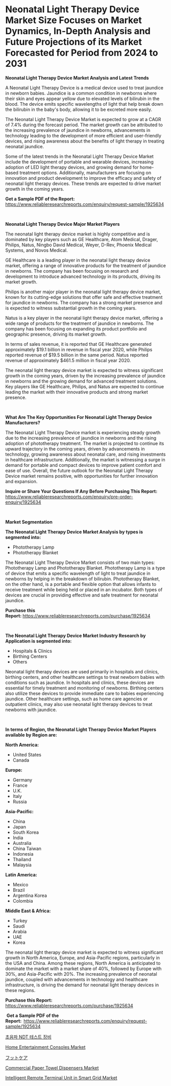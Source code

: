 <p><h1>Neonatal Light Therapy Device Market Size Focuses on Market Dynamics, In-Depth Analysis and Future Projections of its Market Forecasted for Period from 2024 to 2031</h1></p><p><strong>Neonatal Light Therapy Device Market Analysis and Latest Trends</strong></p>
<p><p>A Neonatal Light Therapy Device is a medical device used to treat jaundice in newborn babies. Jaundice is a common condition in newborns where their skin and eyes appear yellow due to elevated levels of bilirubin in the blood. The device emits specific wavelengths of light that help break down the bilirubin in the baby's body, allowing it to be excreted more easily.</p><p>The Neonatal Light Therapy Device Market is expected to grow at a CAGR of 7.4% during the forecast period. The market growth can be attributed to the increasing prevalence of jaundice in newborns, advancements in technology leading to the development of more efficient and user-friendly devices, and rising awareness about the benefits of light therapy in treating neonatal jaundice.</p><p>Some of the latest trends in the Neonatal Light Therapy Device Market include the development of portable and wearable devices, increasing adoption of LED light therapy devices, and growing demand for home-based treatment options. Additionally, manufacturers are focusing on innovation and product development to improve the efficacy and safety of neonatal light therapy devices. These trends are expected to drive market growth in the coming years.</p></p>
<p><strong>Get a Sample PDF of the Report:&nbsp;</strong> <a href="https://www.reliableresearchreports.com/enquiry/request-sample/1925634">https://www.reliableresearchreports.com/enquiry/request-sample/1925634</a></p>
<p>&nbsp;</p>
<p><strong>Neonatal Light Therapy Device Major Market Players</strong></p>
<p><p>The neonatal light therapy device market is highly competitive and is dominated by key players such as GE Healthcare, Atom Medical, Drager, Philips, Natus, Ningbo David Medical, Weyer, D-Rev, Phoenix Medical Systems, and Novos Medical. </p><p>GE Healthcare is a leading player in the neonatal light therapy device market, offering a range of innovative products for the treatment of jaundice in newborns. The company has been focusing on research and development to introduce advanced technology in its products, driving its market growth. </p><p>Philips is another major player in the neonatal light therapy device market, known for its cutting-edge solutions that offer safe and effective treatment for jaundice in newborns. The company has a strong market presence and is expected to witness substantial growth in the coming years.</p><p>Natus is a key player in the neonatal light therapy device market, offering a wide range of products for the treatment of jaundice in newborns. The company has been focusing on expanding its product portfolio and geographic presence, driving its market growth.</p><p>In terms of sales revenue, it is reported that GE Healthcare generated approximately $19.1 billion in revenue in fiscal year 2020, while Philips reported revenue of $19.5 billion in the same period. Natus reported revenue of approximately $461.5 million in fiscal year 2020.</p><p>The neonatal light therapy device market is expected to witness significant growth in the coming years, driven by the increasing prevalence of jaundice in newborns and the growing demand for advanced treatment solutions. Key players like GE Healthcare, Philips, and Natus are expected to continue leading the market with their innovative products and strong market presence.</p></p>
<p>&nbsp;</p>
<p><strong>What Are The Key Opportunities For Neonatal Light Therapy Device Manufacturers?</strong></p>
<p><p>The Neonatal Light Therapy Device market is experiencing steady growth due to the increasing prevalence of jaundice in newborns and the rising adoption of phototherapy treatment. The market is projected to continue its upward trajectory in the coming years, driven by advancements in technology, growing awareness about neonatal care, and rising investments in healthcare infrastructure. Additionally, the market is witnessing a surge in demand for portable and compact devices to improve patient comfort and ease of use. Overall, the future outlook for the Neonatal Light Therapy Device market remains positive, with opportunities for further innovation and expansion.</p></p>
<p><strong>Inquire or Share Your Questions If Any Before Purchasing This Report:</strong> <a href="https://www.reliableresearchreports.com/enquiry/pre-order-enquiry/1925634">https://www.reliableresearchreports.com/enquiry/pre-order-enquiry/1925634</a></p>
<p>&nbsp;</p>
<p><strong>Market Segmentation</strong></p>
<p><strong>The Neonatal Light Therapy Device Market Analysis by types is segmented into:</strong></p>
<p><ul><li>Phototherapy Lamp</li><li>Phototherapy Blanket</li></ul></p>
<p><p>The Neonatal Light Therapy Device Market consists of two main types: Phototherapy Lamp and Phototherapy Blanket. Phototherapy Lamp is a type of device that emits a specific wavelength of light to treat jaundice in newborns by helping in the breakdown of bilirubin. Phototherapy Blanket, on the other hand, is a portable and flexible option that allows infants to receive treatment while being held or placed in an incubator. Both types of devices are crucial in providing effective and safe treatment for neonatal jaundice.</p></p>
<p><strong>Purchase this Report:&nbsp;</strong><a href="https://www.reliableresearchreports.com/purchase/1925634">https://www.reliableresearchreports.com/purchase/1925634</a></p>
<p>&nbsp;</p>
<p><strong>The Neonatal Light Therapy Device Market Industry Research by Application is segmented into:</strong></p>
<p><ul><li>Hospitals & Clinics</li><li>Birthing Centers</li><li>Others</li></ul></p>
<p><p>Neonatal light therapy devices are used primarily in hospitals and clinics, birthing centers, and other healthcare settings to treat newborn babies with conditions such as jaundice. In hospitals and clinics, these devices are essential for timely treatment and monitoring of newborns. Birthing centers also utilize these devices to provide immediate care to babies experiencing jaundice. Other healthcare settings, such as home care agencies or outpatient clinics, may also use neonatal light therapy devices to treat newborns with jaundice.</p></p>
<p>&nbsp;</p>
<p><strong>In terms of Region, the Neonatal Light Therapy Device Market Players available by Region are:</strong></p>
<p>
    <p> <strong> North America: </strong>
        <ul>
            <li>United States</li>
            <li>Canada</li>
        </ul>
        </p> 
    <p> <strong> Europe: </strong>
        <ul>
            <li>Germany</li>
            <li>France</li>
            <li>U.K.</li>
            <li>Italy</li>
            <li>Russia</li>
        </ul>
        </p> 
    <p> <strong> Asia-Pacific: </strong>
        <ul>
            <li>China</li>
            <li>Japan</li>
            <li>South Korea</li>
            <li>India</li>
            <li>Australia</li>
            <li>China Taiwan</li>
            <li>Indonesia</li>
            <li>Thailand</li>
            <li>Malaysia</li>
        </ul>
        </p> 
    <p> <strong> Latin America: </strong>
        <ul>
            <li>Mexico</li>
            <li>Brazil</li>
            <li>Argentina Korea</li>
            <li>Colombia</li>
        </ul>
        </p> 
    <p> <strong> Middle East & Africa: </strong>
        <ul>
            <li>Turkey</li>
            <li>Saudi</li>
            <li>Arabia</li>
            <li>UAE</li>
            <li>Korea</li>
        </ul>
    </p>
    </p>
<p><p>The neonatal light therapy device market is expected to witness significant growth in North America, Europe, and Asia-Pacific regions, particularly in the USA and China. Among these regions, North America is anticipated to dominate the market with a market share of 40%, followed by Europe with 30%, and Asia-Pacific with 20%. The increasing prevalence of neonatal jaundice, coupled with advancements in technology and healthcare infrastructure, is driving the demand for neonatal light therapy devices in these regions.</p></p>
<p><strong>Purchase this Report: </strong><a href="https://www.reliableresearchreports.com/purchase/1925634">https://www.reliableresearchreports.com/purchase/1925634</a></p>
<p>&nbsp;<strong>Get a Sample PDF of the Report:&nbsp;&nbsp;</strong><a href="https://www.reliableresearchreports.com/enquiry/request-sample/1925634">https://www.reliableresearchreports.com/enquiry/request-sample/1925634</a></p>
<p><strong></strong></p>
<p><p><a href="https://github.com/vsn7qpua81q/Market-Research-Report-List-1/blob/main/4115653184529.md">초음파 NDT 테스트 장비</a></p><p><a href="https://view.publitas.com/reportprime-1/home-entertainment-consoles-market-research-report-provides-critical-insights-that-can-help-shape-business-development-and-investment-strategies/">Home Entertainment Consoles Market</a></p><p><a href="https://github.com/xnljig2898992/Market-Research-Report-List-1/blob/main/5047303184503.md">フットケア</a></p><p><a href="https://view.publitas.com/reportprime-1/commercial-paper-towel-dispensers-market-growth-market-trends-covid-19-impact-and-forecasts-for-period-from-2024-2031/">Commercial Paper Towel Dispensers Market</a></p><p><a href="https://issuu.com/reportprime-2/docs/intelligent-remote-terminal-unit-in-smart-grid-mar">Intelligent Remote Terminal Unit in Smart Grid Market</a></p></p>